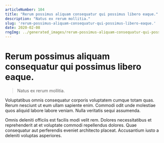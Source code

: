 ```yaml
---
articleNumber: 104
title: "Rerum possimus aliquam consequatur qui possimus libero eaque."
description: "Natus ex rerum mollitia."
slug: 'rerum-possimus-aliquam-consequatur-qui-possimus-libero-eaque.'
date: 2020-02-08
rngImg: ../generated_images/rerum-possimus-aliquam-consequatur-qui-possimus-libero-eaque..jpg
---
```


# Rerum possimus aliquam consequatur qui possimus libero eaque.

> Natus ex rerum mollitia.

Voluptatibus omnis consequatur corporis voluptatem cumque totam quas. Rerum nesciunt ut eum ullam sapiente enim. Commodi odit unde molestiae quos aliquid labore labore veniam. Nulla veritatis sequi assumenda.
 Omnis deleniti officiis est facilis modi velit rem. Dolores necessitatibus et reprehenderit at et voluptate commodi repellendus dolores. Quae consequatur aut perferendis eveniet architecto placeat. Accusantium iusto a deleniti voluptas asperiores.
